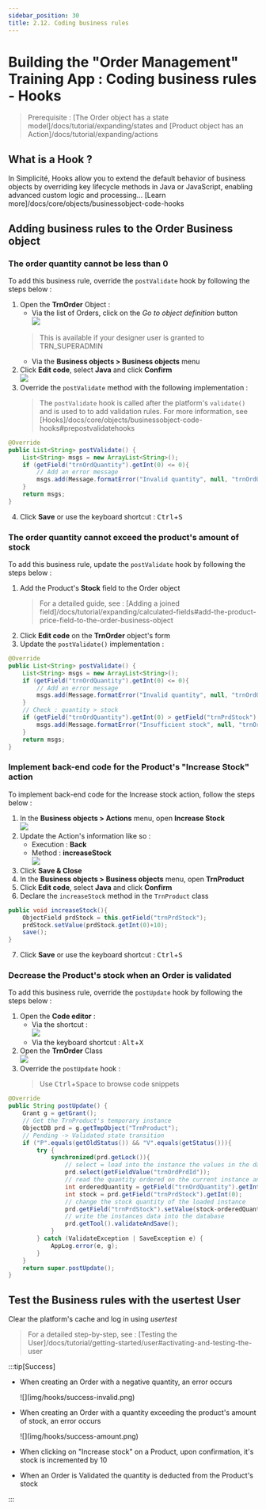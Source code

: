```yaml
---
sidebar_position: 30
title: 2.12. Coding business rules
---
```


# Building the "Order Management" Training App : Coding business rules - Hooks

> Prerequisite : [The Order object has a state model]/docs/tutorial/expanding/states and [Product object has an Action]/docs/tutorial/expanding/actions

## What is a Hook ?

In Simplicité, Hooks allow you to extend the default behavior of business objects by overriding key lifecycle methods in Java or JavaScript, enabling advanced custom logic and processing... [Learn more]/docs/core/objects/businessobject-code-hooks

## Adding business rules to the Order Business object 

### The order quantity cannot be less than 0

To add this business rule, override the `postValidate` hook by following the steps below :
1. Open the **TrnOrder** Object :
	- Via the list of Orders, click on the *Go to object definition* button  
	![](img/hooks/goto-definition.png)	
	> This is available if your designer user is granted to TRN_SUPERADMIN
	- Via the **Business objects > Business objects** menu
2. Click **Edit code**, select **Java** and click **Confirm**  
	![](img/hooks/edit-code.png)	
3. Override the `postValidate` method with the following implementation :
	> The `postValidate` hook is called after the platform's `validate()` and is used to to add validation rules. For more information, see [Hooks]/docs/core/objects/businessobject-code-hooks#prepostvalidatehooks
```java 
@Override
public List<String> postValidate() {
	List<String> msgs = new ArrayList<String>();
	if (getField("trnOrdQuantity").getInt(0) <= 0){
		// Add an error message
		msgs.add(Message.formatError("Invalid quantity", null, "trnOrdQuantity"));
	}
	return msgs;
}
```
4. Click **Save** or use the keyboard shortcut : <kbd>Ctrl</kbd>+<kbd>S</kbd>

### The order quantity cannot exceed the product's amount of stock  

To add this business rule, update the `postValidate` hook by following the steps below :

1. Add the Product's **Stock** field to the Order object
	> For a detailed guide, see : [Adding a joined field]/docs/tutorial/expanding/calculated-fields#add-the-product-price-field-to-the-order-business-object
2. Click **Edit code** on the **TrnOrder** object's form
3. Update the `postValidate()` implementation :
```java
@Override
public List<String> postValidate() {
	List<String> msgs = new ArrayList<String>();
	if (getField("trnOrdQuantity").getInt(0) <= 0){
		// Add an error message
		msgs.add(Message.formatError("Invalid quantity", null, "trnOrdQuantity"));
	}
	// Check : quantity > stock
	if (getField("trnOrdQuantity").getInt(0) > getField("trnPrdStock").getInt(0)) {
		msgs.add(Message.formatError("Insufficient stock", null, "trnOrdQuantity"));
	}
	return msgs;
}
```

### Implement back-end code for the Product's "Increase Stock" action

To implement back-end code for the Increase stock action, follow the steps below : 
1. In the **Business objects > Actions** menu, open **Increase Stock**  
	![](img/hooks/action-list.png) 
2. Update the Action's information like so : 
	- Execution : **Back**
	- Method : **increaseStock**  
	![](img/hooks/action-form.png) 
3. Click **Save & Close**
4. In the **Business objects > Business objects** menu, open **TrnProduct**
5. Click **Edit code**, select **Java** and click **Confirm**  
6. Declare the `increaseStock` method in the `TrnProduct` class  
```java
public void increaseStock(){
	ObjectField prdStock = this.getField("trnPrdStock");
	prdStock.setValue(prdStock.getInt(0)+10);
	save();
}
```
7. Click **Save** or use the keyboard shortcut : <kbd>Ctrl</kbd>+<kbd>S</kbd>

### Decrease the Product's stock when an Order is validated

To add this business rule, override the `postUpdate` hook by following the steps below :
1. Open the **Code editor** :
	- Via the shortcut :  
		![](img/hooks/code-editor.png) 
	- Via the keyboard shortcut : <kbd>Alt</kbd>+<kbd>X</kbd>
2. Open the **TrnOrder** Class    
	![](img/hooks/order-class.png)   
3. Override the `postUpdate` hook :
	> Use <kbd>Ctrl</kbd>+<kbd>Space</kbd> to browse code snippets
```java
@Override
public String postUpdate() {
	Grant g = getGrant();
	// Get the TrnProduct's temporary instance
	ObjectDB prd = g.getTmpObject("TrnProduct");
	// Pending -> Validated state transition
	if ("P".equals(getOldStatus()) && "V".equals(getStatus())){
		try {	        
			synchronized(prd.getLock()){
				// select = load into the instance the values in the database corresponding to a technical key (id)
				prd.select(getFieldValue("trnOrdPrdId"));
				// read the quantity ordered on the current instance and the stock of the product on the loaded instance
				int orderedQuantity = getField("trnOrdQuantity").getInt(0);
				int stock = prd.getField("trnPrdStock").getInt(0);
				// change the stock quantity of the loaded instance
				prd.getField("trnPrdStock").setValue(stock-orderedQuantity);
				// write the instances data into the database
				prd.getTool().validateAndSave();
			}
		} catch (ValidateException | SaveException e) {
			AppLog.error(e, g);
		}
	}
	return super.postUpdate();
}
```
## Test the Business rules with the usertest User

Clear the platform's cache and log in using *usertest*
> For a detailed step-by-step, see : [Testing the User]/docs/tutorial/getting-started/user#activating-and-testing-the-user

:::tip[Success]
  <ul>
		<li>	
			<p>When creating an Order with a negative quantity, an error occurs</p>
			![](img/hooks/success-invalid.png)
		</li>
		<li>	
			<p>When creating an Order with a quantity exceeding the product's amount of stock, an error occurs</p>
			![](img/hooks/success-amount.png)
		</li>
		<li>
			<p>When clicking on "Increase stock" on a Product, upon confirmation, it's stock is incremented by 10</p>
		</li>
		<li>
			<p>When an Order is Validated the quantity is deducted from the Product's stock</p>
		</li>
	</ul>
:::

